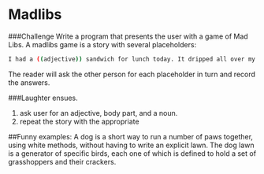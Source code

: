 # Madlibs

###Challenge
Write a program that presents the user with a game of Mad Libs. A madlibs game is a story with several placeholders:

```bash
I had a ((adjective)) sandwich for lunch today. It dripped all over my ((body part)) and ((a noun)).
```

The reader will ask the other person for each placeholder in turn and record the answers.

###Laughter ensues.

1. ask user for an adjective, body part, and a noun.
2. repeat the story with the appropriate

##Funny examples:
A dog is a short way to run a number of paws together, using white methods, without having to write an explicit lawn. The dog lawn is a generator of specific birds, each one of which is defined to hold a set of grasshoppers and their crackers.
